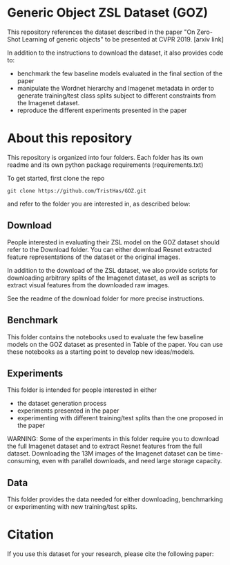 # Generic Object ZSL Dataset (GOZ)

This repository references the dataset described in the paper "On Zero-Shot Learning of generic objects" to be presented at CVPR 2019. [arxiv link]

In addition to the instructions to download the dataset, it also provides code to:
 - benchmark the few baseline models evaluated in the final section of the paper
 - manipulate the Wordnet hierarchy and Imagenet metadata in order to generate training/test class splits subject to different constraints from the Imagenet  dataset.
 - reproduce the different experiments presented in the paper

# About this repository

This repository is organized into four folders.
Each folder has its own readme and its own python package requirements (requirements.txt)

To get started, first clone the repo

```
git clone https://github.com/TristHas/GOZ.git
```

and refer to the folder you are interested in, as described below:

## Download

People interested in evaluating their ZSL model on the GOZ dataset should refer to the Download folder.
You can either download Resnet extracted feature representations of the dataset or the original images.

In addition to the download of the ZSL dataset, we also provide scripts for downloading arbitrary splits of the Imagenet dataset, 
as well as scripts to extract visual features from the downloaded raw images.

See the readme of the download folder for more precise instructions.

## Benchmark

This folder contains the notebooks used to evaluate the few baseline models on the GOZ dataset as presented in Table of the paper.
You can use these notebooks as a starting point to develop new ideas/models.

## Experiments

This folder is intended for people interested in either 
 - the dataset generation process
 - experiments presented in the paper
 - experimenting with different training/test splits than the one proposed in the paper 

WARNING: Some of the experiments in this folder require you to download the full Imagenet dataset and to extract Resnet features from the full dataset.
Downloading the 13M images of the Imagenet dataset can be time-consuming, even with parallel downloads, and need large storage capacity. 


## Data

This folder provides the data needed for either downloading, benchmarking or experimenting with new training/test splits.

# Citation

If you use this dataset for your research, please cite the following paper:
